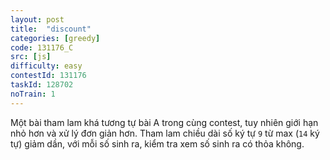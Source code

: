 ```yaml
---
layout: post
title:  "discount"
categories: [greedy]
code: 131176_C
src: [js]
difficulty: easy
contestId: 131176
taskId: 128702
noTrain: 1
---
```


Một bài tham lam khá tương tự bài A trong cùng contest, tuy nhiên giới hạn nhỏ hơn và xử lý đơn giản hơn. Tham lam chiều dài số ký tự `9` từ max (`14` ký tự) giảm dần, với mỗi số sinh ra, kiểm tra xem số sinh ra có thỏa không.
